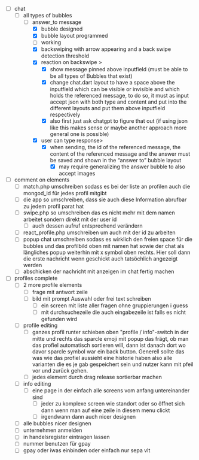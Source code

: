 - [ ] chat
  - [ ] all types of bubbles
    - [ ] answer_to message
	    - [x] bubble designed
	    - [x] bubble layout programmed
	    - [ ] working
	    - [x] backswiping with arrow appearing and a back swipe detection threshold
	    - [x] reaction on backswipe >
		    - [x] show message pinned above inputfield (must be able to be all types of Bubbles that exist)
		    - [x] change chat.dart layout to have a space above the inputfield which can be visible or invisible and which holds the referenced message, to do so, it must as input accept json with both type and content and put into the different layouts and put them above inputfield respectively
		    - [x] also first just ask chatgpt to figure that out (if using json like this makes sense or maybe another approach more general one is possible)
		- [x] user can type response>
			- [x] when sending, the id of the referenced message, the content of the referenced message and the answer must be saved and shown in the “answer to” bubble layout
			    - [x] may require generalizing the answer bubble to also accept images
- [ ] comment on elements
	- [ ] match.php umschreiben sodass es bei der liste an profilen auch die mongod_id für jedes profil mitgibt
	- [ ] die app so umschreiben, dass sie auch diese Information abrufbar zu jedem profil parat hat
	- [ ] swipe.php so umschreiben das es nicht mehr mit dem namen arbeitet sondern direkt mit der user id
		- [ ] auch dessen aufruf entsprechend verändern
	- [ ] react_profile.php umschreiben um auch mit der id zu arbeiten
	- [ ] popup chat umschreiben sodass es wirklich den freien space für die bubbles und das profilbild oben mit namen hat sowie der chat als längliches popup weiterhin mit x symbol oben rechts. Hier soll dann die erste nachricht wenn geschickt auch tatsöchlich angezeigt werden
	- [ ] abschicken der nachricht mit anzeigen im chat fertig machen

- [ ] profiles complete
	- [ ] 2 more profile elements
		- [ ] frage mit antwort zeile
		- [ ] bild mit prompt Auswahl oder frei text schreiben
			- [ ] ein screen mit liste aller fragen ohne gruppierungen i guess
			- [ ] mit durchsuchezeile die auch eingabezeile ist falls es nicht gefunden wird
	- [ ] profile editing
		- [ ] ganzes profil runter schieben oben "profile / info"-switch in der mitte und rechts das sparcle emoji mit popup das frägt, ob man das profiel automatisch sortieren will, dann ist danach dort wo davor sparcle symbol war ein back button. Generell sollte das was wie das profiel aussieht eine historie haben also alle varianten die es je gab gespeichert sein und nutzer kann mit pfeil vor und zurück gehen.
		- [ ] jedes element durch drag release sortierbar machen
	- [ ] info editing
		- [ ] eine page in der einfach alle screens vom anfang untereinander sind
			- [ ] jeder zu komplexe screen wie standort oder so öffnet sich dann wenn man auf eine zeile in diesem menu clickt
			- [ ] irgendwann dann auch nicer designen
	- [ ] alle bubbles nicer designen
	- [ ] unternehmen anmelden
	- [ ] in handelsregister eintragen lassen
	- [ ] nummer benutzen für gpay
	- [ ] gpay oder iwas einbinden oder einfach nur sepa vlt